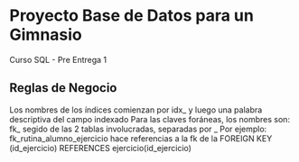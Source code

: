 # Proyecto Base de Datos para un Gimnasio
Curso SQL - Pre Entrega 1


Reglas de Negocio
-----------------


Los nombres de los índices comienzan por idx_ y luego una palabra descriptiva del campo indexado
Para las claves foráneas, los nombres son: fk_ segido de las 2 tablas involucradas, separadas por _
Por ejemplo: fk_rutina_alumno_ejercicio hace referencias a la
fk de la
    FOREIGN KEY (id_ejercicio) REFERENCES ejercicio(id_ejercicio)
